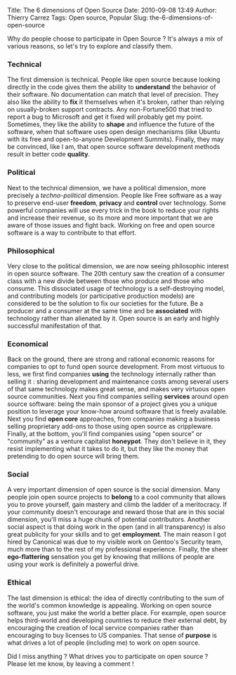 Title: The 6 dimensions of Open Source
Date: 2010-09-08 13:49
Author: Thierry Carrez
Tags: Open source, Popular
Slug: the-6-dimensions-of-open-source

Why do people choose to participate in Open Source ? It's always a mix
of various reasons, so let's try to explore and classify them.

### Technical

The first dimension is technical. People like open source because
looking directly in the code gives them the ability to **understand**
the behavior of their software. No documentation can match that level of
precision. They also like the ability to **fix** it themselves when it's
broken, rather than relying on usually-broken support contracts. Any
non-Fortune500 that tried to report a bug to Microsoft and get it fixed
will probably get my point. Sometimes, they like the ability to
**shape** and influence the future of the software, when that software
uses open design mechanisms (like Ubuntu with its free and
open-to-anyone Development Summits). Finally, they may be convinced,
like I am, that open source software development methods result in
better code **quality**.

### Political

Next to the technical dimension, we have a political dimension, more
precisely a *techno-political* dimension. People like Free software as a
way to preserve end-user **freedom**, **privacy** and **control** over
technology. Some powerful companies will use every trick in the book to
reduce your rights and increase their revenue, so its more and more
important that we are aware of those issues and fight back. Working on
free and open source software is a way to contribute to that effort.

### Philosophical

Very close to the political dimension, we are now seeing philosophic
interest in open source software. The 20th century saw the creation of a
consumer class with a new divide between those who produce and those who
consume. This dissociated usage of technology is a self-destroying
model, and contributing models (or participative production models) are
considered to be the solution to fix our societies for the future. Be a
producer and a consumer at the same time and be **associated** with
technology rather than alienated by it. Open source is an early and
highly successful manifestation of that.

### Economical

Back on the ground, there are strong and rational economic reasons for
companies to opt to fund open source development. From most virtuous to
less, we first find companies **using** the technology internally rather
than selling it : sharing development and maintenance costs among
several users of that same technology makes great sense, and makes very
virtuous open source communities. Next you find companies selling
**services** around open source software: being the main sponsor of a
project gives you a unique position to leverage your know-how around
software that is freely available. Next you find **open core**
approaches, from companies making a business selling proprietary add-ons
to those using open source as crippleware. Finally, at the bottom,
you'll find companies using "open source" or "community" as a venture
capitalist **honeypot**. They don't believe in it, they resist
implementing what it takes to do it, but they like the money that
pretending to do open source will bring them.

### Social

A very important dimension of open source is the social dimension. Many
people join open source projects to **belong** to a cool community that
allows you to prove yourself, gain mastery and climb the ladder of a
meritocracy. If your community doesn't encourage and reward those that
are in this social dimension, you'll miss a huge chunk of potential
contributors. Another social aspect is that doing work in the open (and
in all transparency) is also great publicity for your skills and to get
**employment**. The main reason I got hired by Canonical was due to my
visible work on Gentoo's Security team, much more than to the rest of my
professional experience. Finally, the sheer **ego-flattering** sensation
you get by knowing that millions of people are using your work is
definitely a powerful drive.

### Ethical

The last dimension is ethical: the idea of directly contributing to the
sum of the world's common knowledge is appealing. Working on open source
software, you just make the world a better place. For example, open
source helps third-world and developing countries to reduce their
external debt, by encouraging the creation of local service companies
rather than encouraging to buy licenses to US companies. That sense of
**purpose** is what drives a lot of people (including me) to work on
open source.

Did I miss anything ? What drives you to participate on open source ?
Please let me know, by leaving a comment !
